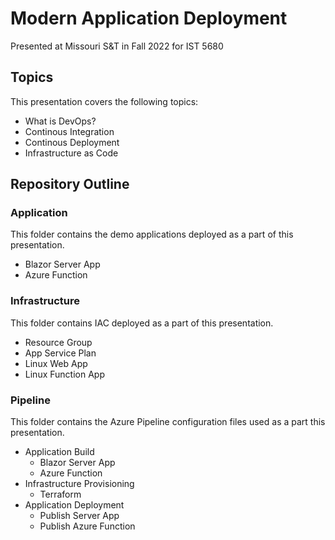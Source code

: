 # Modern Application Deployment

Presented at Missouri S&T in Fall 2022 for IST 5680

## Topics

This presentation covers the following topics:

- What is DevOps?
- Continous Integration
- Continous Deployment
- Infrastructure as Code

## Repository Outline

### Application

This folder contains the demo applications deployed as a part of this presentation.

- Blazor Server App
- Azure Function

### Infrastructure

This folder contains IAC deployed as a part of this presentation.

- Resource Group
- App Service Plan
- Linux Web App
- Linux Function App

### Pipeline

This folder contains the Azure Pipeline configuration files used as a part this presentation.

- Application Build
  - Blazor Server App
  - Azure Function
- Infrastructure Provisioning
  - Terraform
- Application Deployment
  - Publish Server App
  - Publish Azure Function
